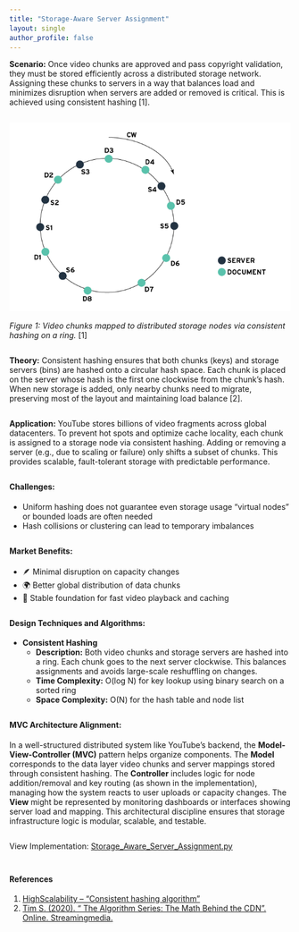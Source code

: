 ```yaml
---
title: "Storage-Aware Server Assignment"
layout: single
author_profile: false
---
```


<div class="justified" style="margin-bottom: 2em;">
  <strong>Scenario:</strong> Once video chunks are approved and pass copyright validation, they must be stored efficiently across a distributed storage network. Assigning these chunks to servers in a way that balances load and minimizes disruption when servers are added or removed is critical. This is achieved using consistent hashing [1].
</div>

![Storage nodes on hash ring](/assets/images/03.png)

<div class="justified" style="margin-bottom: 2em;">
  <em>Figure 1: Video chunks mapped to distributed storage nodes via consistent hashing on a ring.</em> [1]
</div>

<div class="justified" style="margin-bottom: 2em;">
  <strong>Theory:</strong> Consistent hashing ensures that both chunks (keys) and storage servers (bins) are hashed onto a circular hash space. Each chunk is placed on the server whose hash is the first one clockwise from the chunk’s hash. When new storage is added, only nearby chunks need to migrate, preserving most of the layout and maintaining load balance [2].
</div>

<div class="justified" style="margin-bottom: 2em;">
  <strong>Application:</strong> YouTube stores billions of video fragments across global datacenters. To prevent hot spots and optimize cache locality, each chunk is assigned to a storage node via consistent hashing. Adding or removing a server (e.g., due to scaling or failure) only shifts a subset of chunks. This provides scalable, fault-tolerant storage with predictable performance.
</div>

<h4 style="margin-top: 2em;">Challenges:</h4>
<ul style="margin-bottom: 2em;">
  <li>Uniform hashing does not guarantee even storage usage “virtual nodes” or bounded loads are often needed</li>
  <li>Hash collisions or clustering can lead to temporary imbalances</li>
</ul>

<h4 style="margin-top: 2em;">Market Benefits:</h4>
<ul style="margin-bottom: 2em;">
  <li>🪶 Minimal disruption on capacity changes</li>
  <li>🌍 Better global distribution of data chunks</li>
  <li>🚀 Stable foundation for fast video playback and caching</li>
</ul>

<h4 style="margin-top: 2em;">Design Techniques and Algorithms:</h4>
<ul style="margin-bottom: 2em;">
  <li><strong>Consistent Hashing</strong><br>
    <ul>
      <li><strong>Description:</strong> Both video chunks and storage servers are hashed into a ring. Each chunk goes to the next server clockwise. This balances assignments and avoids large-scale reshuffling on changes.</li>
      <li><strong>Time Complexity:</strong> O(log N) for key lookup using binary search on a sorted ring</li>
      <li><strong>Space Complexity:</strong> O(N) for the hash table and node list</li>
    </ul>
  </li>
</ul>

<h4 style="margin-top: 2em;">MVC Architecture Alignment:</h4>
<div class="justified" style="margin-bottom: 2em;">
  In a well-structured distributed system like YouTube’s backend, the <strong>Model-View-Controller (MVC)</strong> pattern helps organize components. The <strong>Model</strong> corresponds to the data layer video chunks and server mappings stored through consistent hashing. The <strong>Controller</strong> includes logic for node addition/removal and key routing (as shown in the implementation), managing how the system reacts to user uploads or capacity changes. The <strong>View</strong> might be represented by monitoring dashboards or interfaces showing server load and mapping. This architectural discipline ensures that storage infrastructure logic is modular, scalable, and testable.
</div>

<p style="margin-top: 2em;">View Implementation: <a href="https://github.com/AdityaKhatawkar/aditya_aps_portfolio.github.io/blob/main/codes/03_Storage_Aware_Server_Assignment.py" target="_blank">Storage_Aware_Server_Assignment.py</a></p>

<h4 style="margin-top: 3em;">References</h4>
<ol style="margin-bottom: 3em;">
  <li>
    <a href="https://highscalability.com/consistent-hashing-algorithm/" target="_blank">
      HighScalability – “Consistent hashing algorithm”
    </a>
  </li>
  <li>
    <a href="https://www.streamingmedia.com/Articles/Editorial/Featured-Articles/The-Algorithm-Series-The-Math-Behind-the-CDN-136194.aspx?pageNum=2" target="_blank">
      Tim S. (2020). “ The Algorithm Series: The Math Behind the CDN”. Online. Streamingmedia.
    </a>
  </li>
</ol>
